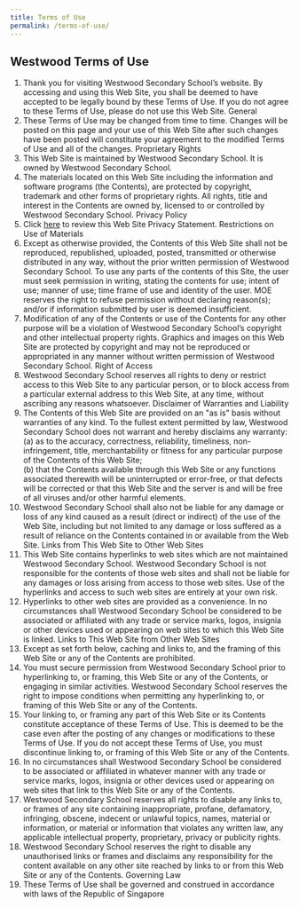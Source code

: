 ```yaml
---
title: Terms of Use
permalink: /terms-of-use/
---
```

## Westwood Terms of Use
1. Thank you for visiting Westwood Secondary School’s website. By accessing and using this Web Site, you shall be deemed to have accepted to be legally bound by these Terms of Use. If you do not agree to these Terms of Use, please do not use this Web Site.  General 
2. These Terms of Use may be changed from time to time. Changes will be posted on this page and your use of this Web Site after such changes have been posted will constitute your agreement to the modified Terms of Use and all of the changes.  Proprietary Rights  
3. This Web Site is maintained by Westwood Secondary School. It is owned by Westwood Secondary School. 
4. The materials located on this Web Site including the information and software programs (the Contents), are protected by copyright, trademark and other forms of proprietary rights. All rights, title and interest in the Contents are owned by, licensed to or controlled by Westwood Secondary School.  Privacy Policy  
5. Click [here](/privacy/) to review this Web Site Privacy Statement.  Restrictions on Use of Materials  
6. Except as otherwise provided, the Contents of this Web Site shall not be reproduced, republished, uploaded, posted, transmitted or otherwise distributed in any way, without the prior written permission of Westwood Secondary School.  To use any parts of the contents of this Site, the user must seek permission in writing, stating the contents for use; intent of use; manner of use; time frame of use and identity of the user. MOE reserves the right to refuse permission without declaring reason(s); and/or if information submitted by user is deemed insufficient.  
7. Modification of any of the Contents or use of the Contents for any other purpose will be a violation of Westwood Secondary School’s copyright and other intellectual property rights. Graphics and images on this Web Site are protected by copyright and may not be reproduced or appropriated in any manner without written permission of Westwood Secondary School. Right of Access  
8. Westwood Secondary School reserves all rights to deny or restrict access to this Web Site to any particular person, or to block access from a particular external address to this Web Site, at any time, without ascribing any reasons whatsoever.  Disclaimer of Warranties and Liability  
9. The Contents of this Web Site are provided on an "as is" basis without warranties of any kind. To the fullest extent permitted by law, Westwood Secondary School does not warrant and hereby disclaims any warranty:  
(a) as to the accuracy, correctness, reliability, timeliness, non-infringement, title, merchantability or fitness for any particular purpose of the Contents of this Web Site;  
(b) that the Contents available through this Web Site or any functions associated therewith will be uninterrupted or error-free, or that defects will be corrected or that this Web Site and the server is and will be free of all viruses and/or other harmful elements.  
10. Westwood Secondary School shall also not be liable for any damage or loss of any kind caused as a result (direct or indirect) of the use of the Web Site, including but not limited to any damage or loss suffered as a result of reliance on the Contents contained in or available from the Web Site.  Links from This Web Site to Other Web Sites  
11. This Web Site contains hyperlinks to web sites which are not maintained Westwood Secondary School. Westwood Secondary School is not responsible for the contents of those web sites and shall not be liable for any damages or loss arising from access to those web sites. Use of the hyperlinks and access to such web sites are entirely at your own risk.  
12. Hyperlinks to other web sites are provided as a convenience. In no circumstances shall Westwood Secondary School be considered to be associated or affiliated with any trade or service marks, logos, insignia or other devices used or appearing on web sites to which this Web Site is linked.  Links to This Web Site from Other Web Sites  
13. Except as set forth below, caching and links to, and the framing of this Web Site or any of the Contents are prohibited. 
14. You must secure permission from Westwood Secondary School prior to hyperlinking to, or framing, this Web Site or any of the Contents, or engaging in similar activities. Westwood Secondary School reserves the right to impose conditions when permitting any hyperlinking to, or framing of this Web Site or any of the Contents.  
15.  Your linking to, or framing any part of this Web Site or its Contents constitute acceptance of these Terms of Use. This is deemed to be the case even after the posting of any changes or modifications to these Terms of Use. If you do not accept these Terms of Use, you must discontinue linking to, or framing of this Web Site or any of the Contents. 
16. In no circumstances shall Westwood Secondary School be considered to be associated or affiliated in whatever manner with any trade or service marks, logos, insignia or other devices used or appearing on web sites that link to this Web Site or any of the Contents. 
17.  Westwood Secondary School reserves all rights to disable any links to, or frames of any site containing inappropriate, profane, defamatory, infringing, obscene, indecent or unlawful topics, names, material or information, or material or information that violates any written law, any applicable intellectual property, proprietary, privacy or publicity rights.  
18. Westwood Secondary School reserves the right to disable any unauthorised links or frames and disclaims any responsibility for the content available on any other site reached by links to or from this Web Site or any of the Contents.  Governing Law 
19. These Terms of Use shall be governed and construed in accordance with laws of the Republic of Singapore